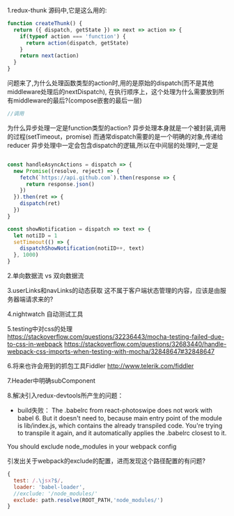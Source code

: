 1.redux-thunk 源码中,它是这么用的:
```js
function createThunk() {
  return ({ dispatch, getState }) => next => action => {
    if(typeof action === 'function') {
      return action(dispatch, getState)
    }
    return next(action)
  }
}
```

问题来了,为什么处理函数类型的action时,用的是原始的dispatch(而不是其他middleware处理后的nextDispatch),
在执行顺序上，这个处理为什么需要放到所有middleware的最后?(compose嵌套的最后一层)
```js
//调用


```
为什么异步处理一定是function类型的action?
异步处理本身就是一个被封装,调用的过程(setTimeout，promise)
而通常dispatch需要的是一个明确的对象,传递给reducer
异步处理中一定会包含dispatch的逻辑,所以在中间层的处理时,一定是
```js

const handleAsyncActions = dispatch => {
  new Promise((resolve, reject) => {
    fetch(`https://api.github.com`).then(response => {
      return response.json()
    })
  }).then(ret => {
    dispatch(ret)
  })
}

const showNotification = dispatch => text => {
  let notiID = 1
  setTimeout(() => {
    dispatchShowNotification(notiID++, text)
  }, 1000)
}
```

2.单向数据流 vs 双向数据流

3.userLinks和navLinks的动态获取
这不属于客户端状态管理的内容，应该是由服务器端请求来的?

4.nightwatch 自动测试工具

5.testing中对css的处理
https://stackoverflow.com/questions/32236443/mocha-testing-failed-due-to-css-in-webpack
https://stackoverflow.com/questions/32683440/handle-webpack-css-imports-when-testing-with-mocha/32848647#32848647

6.将来也许会用到的抓包工具Fiddler
http://www.telerik.com/fiddler

7.Header中明确subComponent

8.解决引入redux-devtools所产生的问题：
  + build失败：
  The .babelrc from react-photoswipe does not work with babel 6. But it doesn't need to, because main entry point of the module is lib/index.js, which contains the already transpiled code. You're trying to transpile it again, and it automatically applies the .babelrc closest to it.

  You should exclude node_modules in your webpack config

  引发出关于webpack的exclude的配置，进而发现这个路径配置的有问题?

  ```js
  {
    test: /.\jsx?$/,
    loader: 'babel-loader',
    //exclude: '/node_modules/'
    exclude: path.resolve(ROOT_PATH,'node_modules/')
  }
  ```
